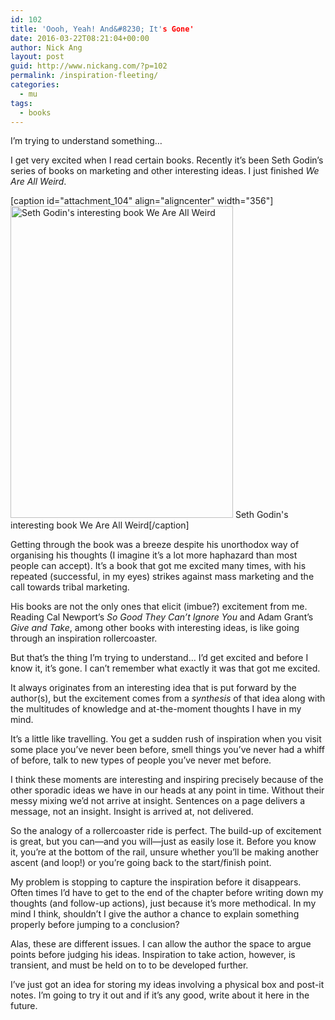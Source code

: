 ```yaml
---
id: 102
title: 'Oooh, Yeah! And&#8230; It's Gone'
date: 2016-03-22T08:21:04+00:00
author: Nick Ang
layout: post
guid: http://www.nickang.com/?p=102
permalink: /inspiration-fleeting/
categories:
  - mu
tags:
  - books
---
```

I’m trying to understand something…

I get very excited when I read certain books. Recently it’s been Seth Godin’s series of books on marketing and other interesting ideas. I just finished <em>We Are All Weird</em>.

[caption id="attachment_104" align="aligncenter" width="356"]<img class="size-full wp-image-104" src="http://www.nickang.com/wp-content/uploads/2016/03/we-are-all-weird.jpg" alt="Seth Godin's interesting book We Are All Weird" width="356" height="499" /> Seth Godin's interesting book We Are All Weird[/caption]

Getting through the book was a breeze despite his unorthodox way of organising his thoughts (I imagine it’s a lot more haphazard than most people can accept). It’s a book that got me excited many times, with his repeated (successful, in my eyes) strikes against mass marketing and the call towards tribal marketing.

His books are not the only ones that elicit (imbue?) excitement from me. Reading Cal Newport’s <em>So Good They Can’t Ignore You</em> and Adam Grant’s <em>Give and Take</em>, among other books with interesting ideas, is like going through an inspiration rollercoaster.

But that’s the thing I’m trying to understand… I’d get excited and before I know it, it’s gone. I can’t remember what exactly it was that got me excited.

It always originates from an interesting idea that is put forward by the author(s), but the excitement comes from a <em>synthesis</em> of that idea along with the multitudes of knowledge and at-the-moment thoughts I have in my mind.

It’s a little like travelling. You get a sudden rush of inspiration when you visit some place you’ve never been before, smell things you’ve never had a whiff of before, talk to new types of people you’ve never met before.

I think these moments are interesting and inspiring precisely because of the other sporadic ideas we have in our heads at any point in time. Without their messy mixing we’d not arrive at insight. Sentences on a page delivers a message, not an insight. Insight is arrived at, not delivered.

So the analogy of a rollercoaster ride is perfect. The build-up of excitement is great, but you can—and you will—just as easily lose it. Before you know it, you’re at the bottom of the rail, unsure whether you’ll be making another ascent (and loop!) or you’re going back to the start/finish point.

My problem is stopping to capture the inspiration before it disappears. Often times I’d have to get to the end of the chapter before writing down my thoughts (and follow-up actions), just because it’s more methodical. In my mind I think, shouldn’t I give the author a chance to explain something properly before jumping to a conclusion?

Alas, these are different issues. I can allow the author the space to argue points before judging his ideas. Inspiration to take action, however, is transient, and must be held on to to be developed further.

I’ve just got an idea for storing my ideas involving a physical box and post-it notes. I’m going to try it out and if it’s any good, write about it here in the future.